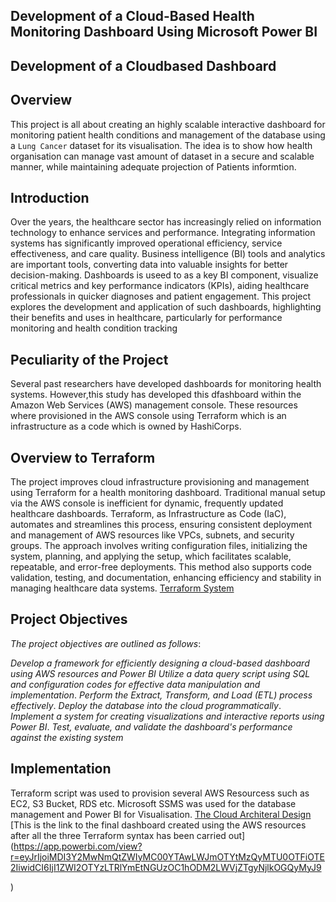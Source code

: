 ## Development of a Cloud-Based Health Monitoring Dashboard Using Microsoft Power BI
## Development of a Cloudbased Dashboard
## Overview
This project is all about creating an highly scalable interactive dashboard for monitoring patient health conditions  and management of the database using a `Lung Cancer` dataset for its visualisation. The idea is to show how health organisation can manage vast amount of dataset in a secure and scalable manner, while maintaining adequate projection of Patients informtion.
## Introduction
Over the years, the healthcare sector has increasingly relied on information technology to enhance services and performance. Integrating information systems has significantly improved operational efficiency, service effectiveness, and care quality. Business intelligence (BI) tools and analytics are important tools, converting data into valuable insights for better decision-making. Dashboards is useed to as a key BI component, visualize critical metrics and key performance indicators (KPIs), aiding healthcare professionals in quicker diagnoses and patient engagement. This project explores the development and application of such dashboards, highlighting their benefits and uses in healthcare, particularly for performance monitoring and health condition tracking
## Peculiarity of the Project
Several past researchers have developed dashboards for monitoring health systems. However,this study has developed this dfashboard within the Amazon Web Services (AWS) management console. These resources where provisioned in the AWS console using Terraform which is an infrastructure as a code which is owned by HashiCorps.
## Overview to Terraform
The project improves cloud infrastructure provisioning and management using Terraform for a health monitoring dashboard. Traditional manual setup via the AWS console is inefficient for dynamic, frequently updated healthcare dashboards. Terraform, as Infrastructure as Code (IaC), automates and streamlines this process, ensuring consistent deployment and management of AWS resources like VPCs, subnets, and security groups. The approach involves writing configuration files, initializing the system, planning, and applying the setup, which facilitates scalable, repeatable, and error-free deployments. This method also supports code validation, testing, and documentation, enhancing efficiency and stability in managing healthcare data systems. 
[Terraform System](https://raw.githubusercontent.com/balqis91/Development-of-a-Cloud-Based-Health-Monitoring-Dashboard-Using-Microsoft-Power-BI-/a4cd2682bad672a3010799e318ae2cffffa891e9/Terraform%20Image.avif)
## Project Objectives
*The project objectives are outlined as follows*:

*Develop a framework for efficiently designing a cloud-based dashboard using AWS resources and Power BI*
*Utilize a data query script using SQL and configuration codes for effective data manipulation and implementation*.
*Perform the Extract, Transform, and Load (ETL) process effectively*.
*Deploy the database into the cloud programmatically*.
*Implement a system for creating visualizations and interactive reports using Power BI*.
*Test, evaluate, and validate the dashboard's performance against the existing system*​
## Implementation
Terraform script was used to provision several AWS Resourcess such as EC2, S3 Bucket, RDS etc. Microsoft SSMS was used for the database management and Power BI for Visualisation. 
[The Cloud Architeral Design]()
[This is the link to the final dashboard created using the AWS resources after all the three Terraform syntax has been carried out](https://app.powerbi.com/view?r=eyJrIjoiMDI3Y2MwNmQtZWIyMC00YTAwLWJmOTYtMzQyMTU0OTFiOTE2IiwidCI6IjI1ZWI2OTYzLTRlYmEtNGUzOC1hODM2LWVjZTgyNjlkOGQyMyJ9

)
